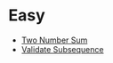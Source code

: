 # Easy

- [Two Number Sum](./Easy/two-number-sum/README.md)
- [Validate Subsequence](./Easy/validate-subsequence/README.md)
